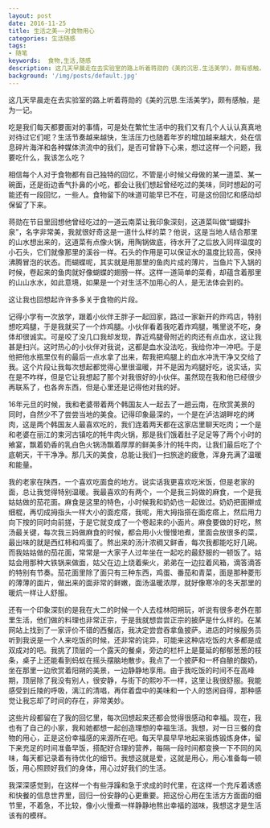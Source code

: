 ```yaml
---
layout: post
date: 2016-11-25
title: 生活之美——对食物用心
categories: 生活随感
tags: 
- 随笔
keywords:  食物,生活,随感
description: 这几天早晨走在去实验室的路上听着蒋勋的《美的沉思.生活美学》，颇有感触，是为一记。
background: '/img/posts/default.jpg'
---
```

这几天早晨走在去实验室的路上听着蒋勋的《美的沉思.生活美学》，颇有感触，是为一记。

吃是我们每天都要面对的事情，可是处在繁忙生活中的我们又有几个人认认真真地对待过它们呢？生活节奏越来越快，生活压力也随着年岁的增加越来越大，处在信息碎片海洋和各种媒体洪流中的我们，是否可曾静下心来，想过这样一个问题，我要吃什么，我该怎么吃？

相信每个人对于食物都有自己独特的回忆，不管是小时候父母做的某一道菜、某一碗面，还是街边香气扑鼻的小吃，都会让我们想起曾经吃过的美味，同时想起的可能还有一段回忆，一些人。食物留下的味道可能早已不在，可是这份回忆和感动却保留了下来。

蒋勋在节目里回想他曾经吃过的一道云南菜让我印象深刻，这道菜叫做“蝴蝶扑泉”，名字非常美，我就很好奇这是一道什么样的菜？他说，这是当地人结合那里的山水想出来的，这道菜有点像火锅，用陶锅做底，待水开了之后放入同样温度的小石头，它们就像那里的溪谷一样。石头的作用是可以保证水的温度比较高，保持沸腾冒泡的状态。而蝴蝶呢，其实就是用那里的鱼肉片成的薄片，当鱼片下入锅的时候，卷起来的鱼肉就好像蝴蝶的翅膀一样。这样一道简单的菜肴，却蕴含着那里的山山水水，如此意境，如果是一个对生活不加用心的人，是无法体会到的。

这让我也回想起许许多多关于食物的片段。

记得小学有一次放学，跟着小伙伴王胖子一起回家，路过一家新开的炸鸡店，特别想吃鸡腿，于是我就买了一个炸鸡腿。小伙伴看着我吃着炸鸡腿，嘴里说不吃，身体却很诚实。可是咬了没几口我却发现，靠近鸡腿骨附近的肉还有点血水，这让我甚是扫兴。这时热心的小伙伴对我说，这都是血水没法吃，我给你冲一冲吧。于是他把他水瓶里仅有的最后一点水拿了出来，帮我把鸡腿上的血水冲洗干净又交给了我。这个片段让我每次想起都觉得心里很温暖，并不是因为鸡腿好吃，说实话，实在是不咋样，但是它让我想起了那个对我很好的小伙伴。虽然现在我和他已经很少再联系了，也各奔东西，但是心里还是记得他对我的好。

16年元旦的时候，我和老婆带着两个韩国友人一起去了一趟云南，在欣赏美景的同时，自然少不了尝尝当地的美食。记得印象最深的，一个是在泸沽湖畔吃的烤肉，这是两个韩国友人最喜欢吃的，我们连着两天都在这家店里聊天吃肉；一个是和老婆在丽江的束河古镇吃的牦牛肉火锅，那是我们饿着肚子足足等了两个小时的飨宴，飘着奶香的乳白色火锅汤飘着厚厚的鲜美多汁的牦牛肉，让我们最后吃了个底朝天，干干净净。那几天的美食，总能让我们一扫旅途的疲惫，浑身充满了温暖和能量。

我的老家在陕西，一个喜欢吃面食的地方。说实话我更喜欢吃米饭，但是老家的面，总让我觉得特别温暖。我最喜欢的有两个，一个是我三妈做的麻食，一个是我姑姑做的茄花面。麻食是这里的特色，小时候我和奶奶也一起做过。奶奶把面擀成细棍，再切成拇指头一样大小的面疙瘩，我呢，用大拇指搭在面疙瘩上，然后用力向下按的同时向前搓，于是它就变成了一个卷起来的小面片。麻食要做的好吃，熬汤最关键，每次我三妈做麻食的时候，都会用小火慢慢地煮，里面会放很多的菜，最出味的就是西红柿和鸡蛋了。熬出来的汤汁浓稠又鲜香，每次我都能吃好几碗。而我姑姑做的茄花面，常常是一大家子人过年坐在一起吃的最舒服的一顿饭了。姑姑会用那种大铁锅来做面，姑父在边上烧着柴火，弟弟在一边拉着风箱，滴答滴答的特别有节奏。茄花面里除了面只有三种东西，鸡蛋、番茄和青菜，面是那种菱形的薄薄的面片，做出来的面非常的鲜嫩，面汤温暖浓厚，就好像寒冷的冬天那里的暖炕一样让人舒服。

还有一个印象深刻的是我在大二的时候一个人去桂林阳朔玩，听说有很多老外在那里生活，他们做的料理也非常正宗，于是我就想尝尝正宗的披萨是什么样的。在某网站上找到了一家评价不错的西餐店，我决定尝尝吞拿鱼披萨。进店的时候服务员听到我说是一个人来吃饭的时候，还非常的诧异，可能来这种店吃饭的大多都是成双成对的吧。我挑了顶层的一个露天的餐桌，旁边的栏杆上是蔓延的郁郁葱葱的枝条，桌子上还能看到蚂蚁在摇头摆脑地散步。我点了一个披萨和一杯自酿的酸奶，坐在那里一边欣赏着阳朔的美景，一边静静地享用。由于我吃饭的时间不在高峰期，顶层除了我没有别人，很安静，与街下的熙吵不一样，这里让我很舒服。我能感受到丘陵的呼吸，漓江的清唱，再伴着盘中的美味和一个人的悠闲自得，那种感觉让我忘却了时间的存在，非常美妙。

这些片段都留在了我的回忆里，每次回想起来还都会觉得很感动和幸福。现在，我也有了自己的小家，我和她都想一起创造理想的幸福生活。我想，对一日三餐的食物的用心，正是这份幸福感的来源所在吧。每天早晨早早地起来锻炼锻炼身体，留下来充足的时间准备早饭，搭配好合理的营养，每隔一段时间都变换一下不同的风味，每天都记录着有待优化的细节。我想这就是爱，这就是用心，用心准备每一顿饭，用心照顾好我们的身体，用心过好我们的生活。

我深深感觉到，在这样一个有些浮躁和急于求成的时代里，在这样一个充斥着诱惑和快餐的信息世界里，回归一份安静的心更重要。把这份心用在生活方方面面的细节里，不着急，不比较，像小火慢煮一样静静地熬出幸福的滋味，我想这才是生活该有的模样。

